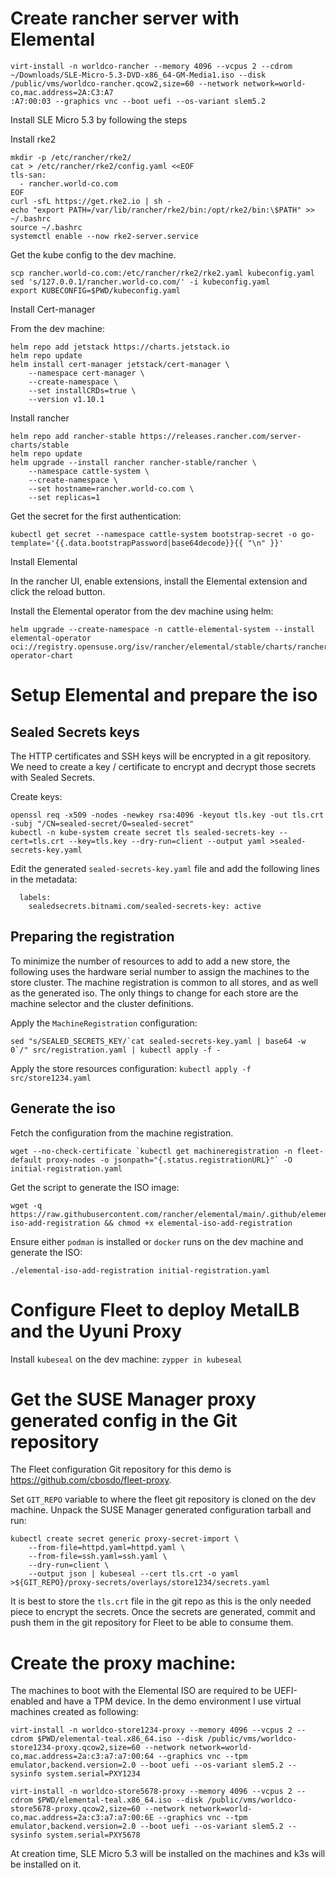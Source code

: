 
# Create rancher server with Elemental

```
virt-install -n worldco-rancher --memory 4096 --vcpus 2 --cdrom ~/Downloads/SLE-Micro-5.3-DVD-x86_64-GM-Media1.iso --disk /public/vms/worldco-rancher.qcow2,size=60 --network network=world-co,mac.address=2A:C3:A7
:A7:00:03 --graphics vnc --boot uefi --os-variant slem5.2
```

Install SLE Micro 5.3 by following the steps

Install rke2

```
mkdir -p /etc/rancher/rke2/
cat > /etc/rancher/rke2/config.yaml <<EOF
tls-san:
  - rancher.world-co.com
EOF
curl -sfL https://get.rke2.io | sh -
echo "export PATH=/var/lib/rancher/rke2/bin:/opt/rke2/bin:\$PATH" >> ~/.bashrc
source ~/.bashrc
systemctl enable --now rke2-server.service
```

Get the kube config to the dev machine.

```
scp rancher.world-co.com:/etc/rancher/rke2/rke2.yaml kubeconfig.yaml
sed 's/127.0.0.1/rancher.world-co.com/' -i kubeconfig.yaml
export KUBECONFIG=$PWD/kubeconfig.yaml
```

Install Cert-manager

From the dev machine:

```
helm repo add jetstack https://charts.jetstack.io
helm repo update
helm install cert-manager jetstack/cert-manager \
    --namespace cert-manager \
    --create-namespace \
    --set installCRDs=true \
    --version v1.10.1
```

Install rancher

```
helm repo add rancher-stable https://releases.rancher.com/server-charts/stable
helm repo update
helm upgrade --install rancher rancher-stable/rancher \
    --namespace cattle-system \
    --create-namespace \
    --set hostname=rancher.world-co.com \
    --set replicas=1
```

Get the secret for the first authentication:

```
kubectl get secret --namespace cattle-system bootstrap-secret -o go-template='{{.data.bootstrapPassword|base64decode}}{{ "\n" }}'
```

Install Elemental

In the rancher UI, enable extensions, install the Elemental extension and click the reload button.

Install the Elemental operator from the dev machine using helm:

```
helm upgrade --create-namespace -n cattle-elemental-system --install elemental-operator oci://registry.opensuse.org/isv/rancher/elemental/stable/charts/rancher/elemental-operator-chart
```

# Setup Elemental and prepare the iso

## Sealed Secrets keys

The HTTP certificates and SSH keys will be encrypted in a git repository.
We need to create a key / certificate to encrypt and decrypt those secrets with Sealed Secrets.

Create keys:
```
openssl req -x509 -nodes -newkey rsa:4096 -keyout tls.key -out tls.crt -subj "/CN=sealed-secret/O=sealed-secret"
kubectl -n kube-system create secret tls sealed-secrets-key --cert=tls.crt --key=tls.key --dry-run=client --output yaml >sealed-secrets-key.yaml
```

Edit the generated `sealed-secrets-key.yaml` file and add the following lines in the metadata:

```
  labels:
    sealedsecrets.bitnami.com/sealed-secrets-key: active
```


## Preparing the registration

To minimize the number of resources to add to add a new store, the following uses the hardware serial number to assign the machines to the store cluster.
The machine registration is common to all stores, and as well as the generated iso.
The only things to change for each store are the machine selector and the cluster definitions.

Apply the `MachineRegistration` configuration:

```
sed "s/SEALED_SECRETS_KEY/`cat sealed-secrets-key.yaml | base64 -w 0`/" src/registration.yaml | kubectl apply -f -
```

Apply the store resources configuration: `kubectl apply -f src/store1234.yaml`

## Generate the iso

Fetch the configuration from the machine registration.

```
wget --no-check-certificate `kubectl get machineregistration -n fleet-default proxy-nodes -o jsonpath="{.status.registrationURL}"` -O initial-registration.yaml
```

Get the script to generate the ISO image:

```
wget -q https://raw.githubusercontent.com/rancher/elemental/main/.github/elemental-iso-add-registration && chmod +x elemental-iso-add-registration
```

Ensure either `podman` is installed or `docker` runs on the dev machine and generate the ISO:

```
./elemental-iso-add-registration initial-registration.yaml
```

# Configure Fleet to deploy MetalLB and the Uyuni Proxy

Install `kubeseal` on the dev machine: `zypper in kubeseal`

# Get the SUSE Manager proxy generated config in the Git repository

The Fleet configuration Git repository for this demo is https://github.com/cbosdo/fleet-proxy.

Set `GIT_REPO` variable to where the fleet git repository is cloned on the dev machine.
Unpack the SUSE Manager generated configuration tarball and run:

```
kubectl create secret generic proxy-secret-import \
    --from-file=httpd.yaml=httpd.yaml \
    --from-file=ssh.yaml=ssh.yaml \
    --dry-run=client \
    --output json | kubeseal --cert tls.crt -o yaml >${GIT_REPO}/proxy-secrets/overlays/store1234/secrets.yaml
```

It is best to store the `tls.crt` file in the git repo as this is the only needed piece to encrypt the secrets.
Once the secrets are generated, commit and push them in the git repository for Fleet to be able to consume them.


# Create the proxy machine:


The machines to boot with the Elemental ISO are required to be UEFI-enabled and have a TPM device.
In the demo environment I use virtual machines created as following:
```
virt-install -n worldco-store1234-proxy --memory 4096 --vcpus 2 --cdrom $PWD/elemental-teal.x86_64.iso --disk /public/vms/worldco-store1234-proxy.qcow2,size=60 --network network=world-co,mac.address=2a:c3:a7:a7:00:64 --graphics vnc --tpm emulator,backend.version=2.0 --boot uefi --os-variant slem5.2 --sysinfo system.serial=PXY1234

virt-install -n worldco-store5678-proxy --memory 4096 --vcpus 2 --cdrom $PWD/elemental-teal.x86_64.iso --disk /public/vms/worldco-store5678-proxy.qcow2,size=60 --network network=world-co,mac.address=2a:c3:a7:a7:00:6E --graphics vnc --tpm emulator,backend.version=2.0 --boot uefi --os-variant slem5.2 --sysinfo system.serial=PXY5678
```

At creation time, SLE Micro 5.3 will be installed on the machines and k3s will be installed on it.
